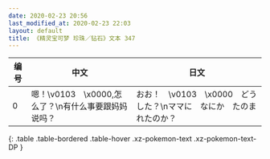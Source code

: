 ```yaml
---
date: 2020-02-23 20:56
last_modified_at: 2020-02-23 22:03
layout: default
title: 《精灵宝可梦 珍珠／钻石》文本 347
---
```

| 编号 | 中文 | 日文 |
| ---- | ---- | ---- |
| 0 | 嗯！\v0103　\x0000,怎么了？\n有什么事要跟妈妈说吗？ | おお！　\v0103　\x0000　どうした？\nママに　なにか　たのまれたのか？ |
{: .table .table-bordered .table-hover .xz-pokemon-text .xz-pokemon-text-DP }